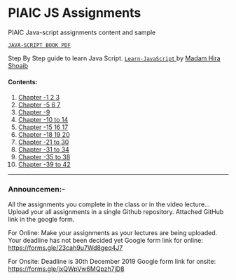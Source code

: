 # PIAIC JS Assignments
PIAIC Java-script assignments content and sample

[```JAVA-SCRIPT BOOK PDF``` ](JavaScriptBook.pdf)

Step By Step guide to learn Java Script.
[```Learn-JavaScript``` ](https://github.com/hirashoaib/learn-javascript)
by [Madam Hira Shoaib](https://github.com/hirashoaib/)

#### Contents:
  1. [Chapter -1 2 3](ch_1_2_3/README.md)
  2. [Chapter -5 6 7](ch_5_6_7/README.md)
  3. [Chapter -9](ch_9/README.md)
  4. [Chapter -10 to 14](ch_10_to_14/README.md)
  4. [Chapter -15 16 17](ch_15_16_17/README.md)
  4. [Chapter -18 19 20](ch_18_19_20/README.md)
  5. [Chapter -21 to 30](ch_21_to_30/README.md)
  5. [Chapter -31 to 34](ch_31_to_34/README.md)
  6. [Chapter -35 to 38](ch_35_to_38/README.md)
  6. [Chapter -39 to 42](ch_39_to_42/README.md)
  

----------------------

### Announcemen:-

All the assignments you complete in the class or in the video lecture...
Upload your all assignments in a single Github repository.
Attached GitHub link in the google form.

For Online: Make your assignments as your lectures are being uploaded. Your deadline has not been decided yet
Google form link for online:
https://forms.gle/23cah9u7Wd8geq4J7

For Onsite: Deadline is 30th December 2019
Google form link for onsite:
https://forms.gle/jxQWpVw6MQpzh7jD8
